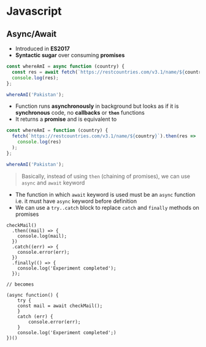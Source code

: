 # **Javascript**

## **Async/Await**

* Introduced in **ES2017**
* **Syntactic sugar** over consuming **promises**

```javascript
const whereAmI = async function (country) {
  const res = await fetch(`https://restcountries.com/v3.1/name/${country}`);
  console.log(res);
};

whereAmI('Pakistan');
```

* Function runs **asynchronously** in background but looks as if it is **synchronous** code, no **callbacks** or **`then`** functions
* It returns a **promise** and is equivalent to

```javascript
const whereAmI = function (country) {
  fetch(`https://restcountries.com/v3.1/name/${country}`).then(res =>
    console.log(res)
  );
};

whereAmI('Pakistan');
```

> Basically, instead of using `then` (chaining of promises), we can use `async` and `await` keyword

* The function in which `await` keyword is used must be an `async` function i.e. it must have `async` keyword before definition
* We can use a `try..catch` block to replace `catch` and `finally` methods on promises

```javscript
checkMail()
  .then((mail) => {
    console.log(mail);
  })
  .catch((err) => {
    console.error(err);
  })
  .finally(() => {
    console.log('Experiment completed');
  });

// becomes

(async function() {
    try {
    const mail = await checkMail();
    }
    catch (err) {
        console.error(err);
    }
    console.log('Experiment completed';)
})()
```